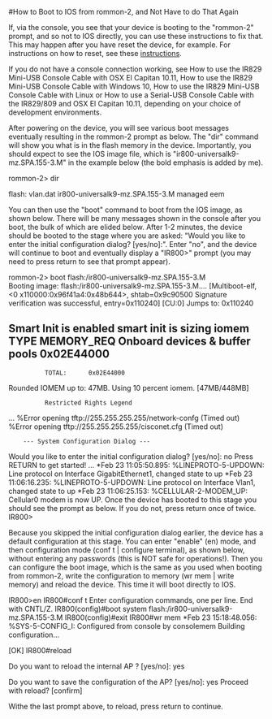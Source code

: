 #How to Boot to IOS from rommon-2, and Not Have to do That Again

If, via the console, you see that your device is booting to the "rommon-2" prompt, and so not to IOS directly, you can use these instructions to fix that. This may happen after you have reset the device, for example. For instructions on how to reset, see these [instructions](https://github.com/DevOps4Networks/IOX-Notes/blob/master/How_To_Boot_From_rommon-2/README.md).
 
If you do not have a console connection working, see How to use the IR829 Mini-USB Console Cable with OSX El Capitan 10.11, How to use the IR829 Mini-USB Console Cable with Windows 10, How to use the IR829 Mini-USB Console Cable with Linux or How to use a Serial-USB Console Cable with the IR829/809 and OSX El Capitan 10.11, depending on your choice of development environments.
 
After powering on the device, you will see various boot messages eventually resulting in the rommon-2 prompt as below. The "dir" command will show you what is in the flash memory in the device. Importantly, you should expect to see the IOS image file, which is "ir800-universalk9-mz.SPA.155-3.M" in the example below (the bold emphasis is added by me).
 
rommon-2> dir
 
flash:
vlan.dat
ir800-universalk9-mz.SPA.155-3.M
managed
eem
 
You can then use the "boot" command to boot from the IOS image, as shown below. There will be many messages shown in the console after you boot, the bulk of which are elided below. After 1-2 minutes, the device should be booted to the stage where you are asked: "Would you like to enter the initial configuration dialog? [yes/no]:". Enter "no", and the device will continue to boot and eventually display a "IR800>" prompt (you may need to press return to see that prompt appear).
 
rommon-2> boot flash:/ir800-universalk9-mz.SPA.155-3.M                       
Booting image: flash:/ir800-universalk9-mz.SPA.155-3.M....  [Multiboot-elf, <0
x110000:0x96f41a4:0x48b644>, shtab=0x9c90500
Signature verification was successful, entry=0x110240]
[CU:0]
Jumps to: 0x110240
 
Smart Init is enabled
smart init is sizing iomem
                TYPE      MEMORY_REQ
    Onboard devices &
        buffer pools      0x02E44000
-----------------------------------------------
              TOTAL:      0x02E44000
 
Rounded IOMEM up to: 47MB.
Using 10 percent iomem. [47MB/448MB]
 
              Restricted Rights Legend
...
%Error opening tftp://255.255.255.255/network-confg (Timed out)
%Error opening tftp://255.255.255.255/cisconet.cfg (Timed out)
 
        --- System Configuration Dialog ---
 
Would you like to enter the initial configuration dialog? [yes/no]: no
Press RETURN to get started!
...
*Feb 23 11:05:50.895: %LINEPROTO-5-UPDOWN: Line protocol on Interface GigabitEthernet1, changed state to up
*Feb 23 11:06:16.235: %LINEPROTO-5-UPDOWN: Line protocol on Interface Vlan1, changed state to up
*Feb 23 11:06:25.153: %CELLULAR-2-MODEM_UP: Cellular0 modem is now UP.
Once the device has booted to this stage you should see the prompt as below. If you do not, press return once of twice.
IR800>
 
Because you skipped the initial configuration dialog earlier, the device has a default configuration at this stage. You can enter "enable" (en) mode, and then configuration mode (conf t | configure terminal), as shown below, without entering any passwords (this is NOT safe for operations!). Then you can configure the boot image, which is the same as you used when booting from rommon-2, write the configuration to memory (wr mem | write memory) and reload the device. This time it will boot directly to IOS.
 
IR800>en
IR800#conf t
Enter configuration commands, one per line.  End with CNTL/Z.
IR800(config)#boot system flash:/ir800-universalk9-mz.SPA.155-3.M
IR800(config)#exit
IR800#wr mem
*Feb 23 15:18:48.056: %SYS-5-CONFIG_I: Configured from console by consolemem
Building configuration...
 
  [OK]
IR800#reload
 
Do you want to reload the internal AP ? [yes/no]: yes
 
Do you want to save the configuration of the AP? [yes/no]: yes
Proceed with reload? [confirm]
 
Withe the last prompt above, to reload, press return to continue.
